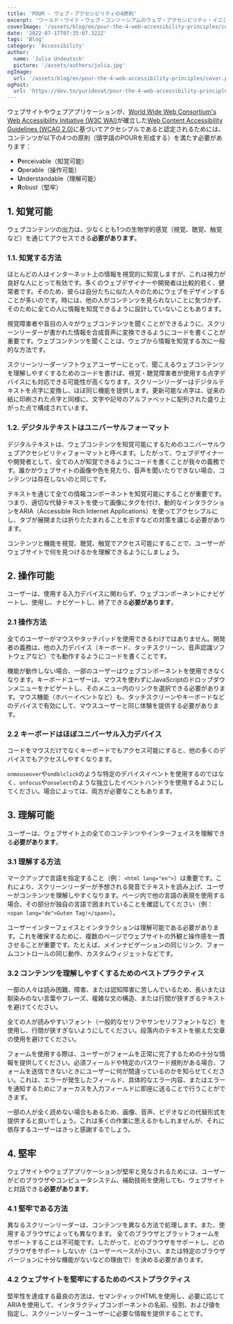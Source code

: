 ```yaml
---
title: 'POUR - ウェブ・アクセシビリティの4原則'
excerpt: 'ワールド・ワイド・ウェブ・コンソーシアムのウェブ・アクセシビリティ・イニシアティブ（W3C WAI）が制定したウェブ・コンテンツ・アクセシビリティ・ガイドライン（WCAG 2.0）に基づき、ウェブサイトやウェブ・アプリケーションがアクセシブルであると認定されるには、コンテンツが以下の4つの原則（頭文字をとってPOURと呼ばれる）を満たしている必要があります。。。'
coverImage: '/assets/blog/en/pour-the-4-web-accessibility-principles/cover.png'
date: '2022-07-17T07:35:07.322Z'
tags: 'Blog'
category: 'Accessibility'
author:
  name: 'Julia Undeutsch'
  picture: '/assets/authors/julia.jpg'
ogImage:
  url: '/assets/blog/en/pour-the-4-web-accessibility-principles/cover.png'
ogPost:
  url: 'https://dev.to/yuridevat/pour-the-4-web-accessibility-principles-edp'
---
```


ウェブサイトやウェブアプリケーションが、[World Wide Web Consortium's Web Accessibility Initiative (W3C WAI)](https://www.w3.org/WAI/)が確立した[Web Content Accessibility Guidelines (WCAG 2.0)](https://www.w3.org/TR/WCAG20/)に基づいてアクセシブルであると認定されるためには、コンテンツが以下の4つの原則（頭字語のPOURを形成する）を満たす必要があります：

- **P**erceivable（知覚可能）
- **O**perable（操作可能）
- **U**nderstandable（理解可能）
- **R**obust（堅牢）

## 1. 知覚可能

ウェブコンテンツの出力は、少なくとも1つの生物学的感覚（視覚、聴覚、触覚など）を通じてアクセスできる**必要があります**。

### 1.1. 知覚する方法

ほとんどの人はインターネット上の情報を視覚的に知覚しますが、これは視力が良好な人にとって有効です。多くのウェブデザイナーや開発者は比較的若く、健常者です。そのため、彼らは自分たちに似た人々のためにウェブをデザインすることが多いのです。時には、他の人がコンテンツを見られないことに気づかず、そのために全ての人に情報を知覚できるように設計していないこともあります。

視覚障害者や盲目の人々がウェブコンテンツを聞くことができるように、スクリーンリーダーが書かれた情報を合成音声に変換できるようにコードを書くことが重要です。ウェブコンテンツを聞くことは、ウェブから情報を知覚する次に一般的な方法です。

スクリーンリーダーソフトウェアユーザーにとって、聞こえるウェブコンテンツを理解しやすくするためのコードを書けば、視覚・聴覚障害者が使用する点字デバイスにも対応できる可能性が高くなります。スクリーンリーダーはデジタルテキストを点字に変換し、ほぼ同じ機能を提供します。更新可能な点字は、従来の紙に印刷された点字と同様に、文字や記号のアルファベットに配列された盛り上がった点で構成されています。

### 1.2. デジタルテキストはユニバーサルフォーマット

デジタルテキストは、ウェブコンテンツを知覚可能にするためのユニバーサルウェブアクセシビリティフォーマットと呼べます。したがって、ウェブデザイナーや開発者として、全ての人が知覚できるようにコードを書くことが我々の義務です。誰かがウェブサイトの画像や色を見たり、音声を聞いたりできない場合、コンテンツは存在しないのと同じです。

テキストを通じて全ての情報コンポーネントを知覚可能にすることが重要です。つまり、適切な代替テキストを使って画像にタグを付け、動的なインタラクションをARIA（Accessible Rich Internet Applications）を使ってアクセシブルにし、タブが展開または折りたたまれることを示すなどの対策を講じる必要があります。

コンテンツと機能を視覚、聴覚、触覚でアクセス可能にすることで、ユーザーがウェブサイトで何を見つけるかを理解できるようにしましょう。

## 2. 操作可能

ユーザーは、使用する入力デバイスに関わらず、ウェブコンポーネントにナビゲートし、使用し、ナビゲートし、終了できる**必要があります**。

### 2.1 操作方法

全てのユーザーがマウスやタッチパッドを使用できるわけではありません。開発者の義務は、他の入力デバイス（キーボード、タッチスクリーン、音声認識ソフトウェアなど）でも動作するようにコードを書くことです。

機能が動作しない場合、一部のユーザーはウェブコンポーネントを使用できなくなります。キーボードユーザーは、マウスを使わずにJavaScriptのドロップダウンメニューをナビゲートし、そのメニュー内のリンクを選択できる必要があります。マウス機能（ホバーイベントなど）も、タッチスクリーンやキーボードなどのデバイスで有効にして、マウスユーザーと同じ体験を提供する必要があります。

### 2.2 キーボードはほぼユニバーサル入力デバイス

コードをマウスだけでなくキーボードでもアクセス可能にすると、他の多くのデバイスでもアクセスしやすくなります。

`onmouseover`や`ondblclick`のような特定のデバイスイベントを使用するのではなく、`onfocus`や`onselect`のような独立したイベントハンドラを使用するようにしてください。場合によっては、両方が必要なこともあります。

## 3. 理解可能

ユーザーは、ウェブサイト上の全てのコンテンツやインターフェイスを理解できる**必要があります**。

### 3.1 理解する方法

マークアップで言語を指定すること（例： `<html lang="en">`）は重要です。これにより、スクリーンリーダーが予想される発音でテキストを読み上げ、ユーザーがコンテンツを理解しやすくなります。ページ内で他の言語の表現を使用する場合、その部分が独自の言語で囲まれていることを確認してください（例： `<span lang="de">Guten Tag!</span>`）。

ユーザーインターフェイスとインタラクションは理解可能である必要があります。これを確保するために、複数のページでウェブサイトの外観と操作感を一貫させることが重要です。たとえば、メインナビゲーションの同じリンク、フォームコントロールの同じ動作、カスタムウィジェットなどです。

### 3.2 コンテンツを理解しやすくするためのベストプラクティス

一部の人々は読み困難、障害、または認知障害に苦しんでいるため、長いまたは馴染みのない言葉やフレーズ、複雑な文の構造、または行間が狭すぎるテキストを避けてください。

全ての人が読みやすいフォント（一般的なセリフやサンセリフフォントなど）を使用し、行間が狭すぎないようにしてください。段落内のテキストを揃えた文章の使用を避けてください。

フォームを使用する際は、ユーザーがフォームを正常に完了するための十分な情報を提供してください。必須フィールドや特定のパスワード規則がある場合、フォームを送信できないときにユーザーに何が間違っているのかを知らせてください。これは、エラーが発生したフィールド、具体的なエラー内容、またはエラーを通知するためにフォーカスを入力フィールドに即座に送ることで行うことができます。

一部の人が全く読めない場合もあるため、画像、音声、ビデオなどの代替形式を提供すると良いでしょう。これは多くの作業に思えるかもしれませんが、それに依存するユーザーはきっと感謝するでしょう。

## 4. 堅牢

ウェブサイトやウェブアプリケーションが堅牢と見なされるためには、ユーザーがどのブラウザやコンピュータシステム、補助技術を使用しても、ウェブサイトと対話できる**必要があります**。

### 4.1 堅牢である方法

異なるスクリーンリーダーは、コンテンツを異なる方法で処理します。また、使用するブラウザによっても異なります。
全てのブラウザとプラットフォームをサポートすることは不可能です。したがって、どのブラウザをサポートし、どのブラウザをサポートしないか（ユーザーベースが小さい、または特定のブラウザバージョンに十分な機能がないなどの理由で）を決める必要があります。

### 4.2 ウェブサイトを堅牢にするためのベストプラクティス

堅牢性を達成する最良の方法は、セマンティックHTMLを使用し、必要に応じてARIAを使用して、インタラクティブコンポーネントの名前、役割、および値を指定し、スクリーンリーダーユーザーに必要な情報を提供することです。
